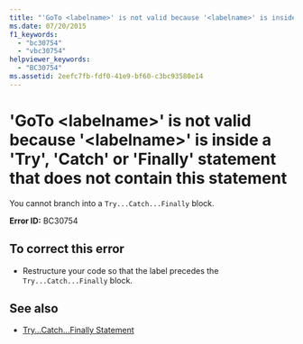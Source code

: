 ```yaml
---
title: "'GoTo <labelname>' is not valid because '<labelname>' is inside a 'Try', 'Catch' or 'Finally' statement that does not contain this statement"
ms.date: 07/20/2015
f1_keywords: 
  - "bc30754"
  - "vbc30754"
helpviewer_keywords: 
  - "BC30754"
ms.assetid: 2eefc7fb-fdf0-41e9-bf60-c3bc93580e14
---
```

# 'GoTo \<labelname>' is not valid because '\<labelname>' is inside a 'Try', 'Catch' or 'Finally' statement that does not contain this statement
You cannot branch into a `Try...Catch...Finally` block.  
  
 **Error ID:** BC30754  
  
## To correct this error  
  
- Restructure your code so that the label precedes the `Try...Catch...Finally` block.  
  
## See also

- [Try...Catch...Finally Statement](../../visual-basic/language-reference/statements/try-catch-finally-statement.md)
